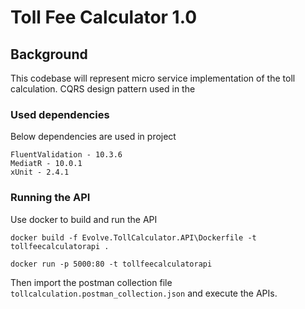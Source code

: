 # Toll Fee Calculator 1.0

## Background

This codebase will represent micro service implementation of the toll calculation. CQRS design pattern used in the 

### Used dependencies

Below dependencies are used in project

```
FluentValidation - 10.3.6
MediatR - 10.0.1
xUnit - 2.4.1
```

### Running the API

Use docker to build and run the API

```
docker build -f Evolve.TollCalculator.API\Dockerfile -t tollfeecalculatorapi .

docker run -p 5000:80 -t tollfeecalculatorapi
```
Then import the postman collection file ```tollcalculation.postman_collection.json``` and execute the APIs.